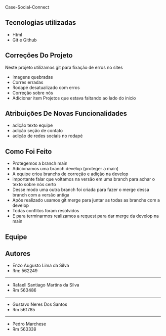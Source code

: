  Case-Social-Connect

## Tecnologias utilizadas

- Html
- Git e Github

## Correções Do Projeto

Neste projeto utilizamos git para fixação de erros no sites 
- Imagens quebradas
- Corres erradas
- Rodapé desatualizado com erros
- Correção sobre nós
- Adicionar item Projetos que estava faltando ao lado do inicio



## Atribuições De Novas Funcionalidades
- adição texto equipe
- adição seção de contato
- adição de redes sociais no rodapé
  
## Como Foi Feito

- Protegemos a branch main
- Adicionamos uma branch develop (proteger a main)
- A equipe criou branchs de correção e adição na develop
- importante falar que voltamos na versão em uma branch para achar o texto sobre nós certo
- Desse modo uma outra branch foi criada para fazer o merge dessa branch com a versão antiga
- Após realizado usamos git merge para juntar as todas as branchs com a develop
- Todas conflitos foram resolvidos
- E para terminarmos realizamos a request para dar merge da develop na main 

## Equipe
## Autores

- Enzo Augusto Lima da Silva 
- Rm: 562249
---
- Rafaell Santiago Martins da Silva 
- Rm 563486
---
- Gustavo Neres Dos Santos
- Rm 561785
---
- Pedro Marchese
- Rm 563339

